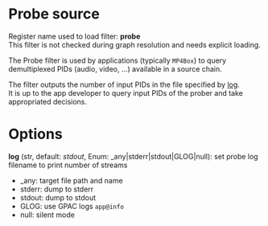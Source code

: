 <!-- automatically generated - do not edit, patch gpac/applications/gpac/gpac.c -->

# Probe source  
  
Register name used to load filter: __probe__  
This filter is not checked during graph resolution and needs explicit loading.  
  
The Probe filter is used by applications (typically `MP4Box`) to query demultiplexed PIDs (audio, video, ...) available in a source chain.  
  
The filter outputs the number of input PIDs in the file specified by [log](#log).  
It is up to the app developer to query input PIDs of the prober and take appropriated decisions.  
  

# Options    
  
<a id="log">__log__</a> (str, default: _stdout_, Enum: _any|stderr|stdout|GLOG|null): set probe log filename to print number of streams  
* _any: target file path and name  
* stderr: dump to stderr  
* stdout: dump to stdout  
* GLOG: use GPAC logs `app@info`  
* null: silent mode  
  
  
